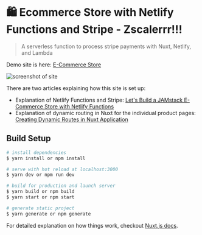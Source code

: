 # 🛍 Ecommerce Store with Netlify Functions and Stripe - Zscalerrr!!!

> A serverless function to process stripe payments with Nuxt, Netlify, and Lambda

Demo site is here: [E-Commerce Store](https://ecommerce-netlify.netlify.com/)

![screenshot of site](https://s3-us-west-2.amazonaws.com/s.cdpn.io/28963/ecommerce-screenshot.jpg "E-Commerce Netlify Site")

There are two articles explaining how this site is set up:
* Explanation of Netlify Functions and Stripe: [Let's Build a JAMstack E-Commerce Store with Netlify Functions](https://css-tricks.com/lets-build-a-jamstack-e-commerce-store-with-netlify-functions/)
* Explanation of dynamic routing in Nuxt for the individual product pages: [Creating Dynamic Routes in Nuxt Application](https://css-tricks.com/creating-dynamic-routes-in-a-nuxt-application/)

## Build Setup

``` bash
# install dependencies
$ yarn install or npm install

# serve with hot reload at localhost:3000
$ yarn dev or npm run dev

# build for production and launch server
$ yarn build or npm build
$ yarn start or npm start

# generate static project
$ yarn generate or npm generate
```

For detailed explanation on how things work, checkout [Nuxt.js docs](https://nuxtjs.org).
